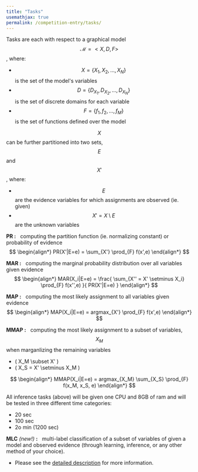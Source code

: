 ```yaml
---
title: "Tasks"
usemathjax: true
permalink: /competition-entry/tasks/
---
```


Tasks are each with respect to a graphical model $$ \mathcal{M} = < X, D, F> $$, where:
* $$ X = \{ X_1, X_2, ..., X_N \} $$ is the set of the model's variables
* $$ D = \{ D_{X_1}, D_{X_2}, ..., D_{X_N} \} $$ is the set of discrete domains for each variable
* $$ F = \{ f_1, f_2, ..., f_M \} $$ is the set of functions defined over the model

$$ X $$ can be further partitioned into two sets, $$ E $$ and $$ X' $$, where:
* $$ E $$ are the evidence variables for which assignments are observed (ie. given)
* $$ X' = X \setminus E $$ are the unknown variables


**PR :** 
&nbsp; computing the partition function (ie. normalizing constant) or probability of evidence
$$ 
\begin{align*}
  PR(X'|E=e) = \sum_{X'} \prod_{F} f(x',e)
\end{align*}
$$


**MAR :** 
&nbsp; computing the marginal probability distribution over all variables given evidence
$$ 
\begin{align*}
  MAR(X_i|E=e) = \frac{ \sum_{X'' = X' \setminus X_i} \prod_{F} f(x'',e) }{ PR(X'|E=e) }
\end{align*}
$$

**MAP :** 
&nbsp; computing the most likely assignment to all variables given evidence
$$ 
\begin{align*}
  MAP(X_i|E=e) = argmax_{X'} \prod_{F} f(x',e)
\end{align*}
$$

**MMAP :**
&nbsp; computing the most likely assignment to a subset of variables, $$ X_M $$ when marganlizing the remaining variables
* \( X_M \subset X' \)
* \( X_S = X' \setminus X_M \)

$$ 
\begin{align*}
  MMAP(X_i|E=e) = argmax_{X_M} \sum_{X_S} \prod_{F} f(x_M, x_S, e)
\end{align*}
$$

All inference tasks (above) will be given one CPU and 8GB of ram and will be tested in three different time categories:
* 20 sec
* 100 sec
* 2o min (1200 sec)

**MLC** *(new!)* **:** 
&nbsp; multi-label classification of a subset of variables of given a model and observed evidence (through learning, inference, or any other method of your choice).
* Please see the [detailed description](./new-mlc-challenge.md) for more information.
